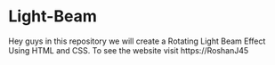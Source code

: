# Light-Beam
Hey guys in this repository we will create a Rotating Light Beam Effect Using HTML and CSS. To see the website visit https://RoshanJ45
